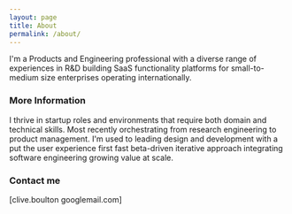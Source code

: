 ```yaml
---
layout: page
title: About
permalink: /about/
---
```


I'm a Products and Engineering professional with a diverse range of experiences in R&D building SaaS functionality platforms for small-to-medium size enterprises operating internationally.

### More Information

I thrive in startup roles and environments that require both domain and technical skills. Most recently orchestrating from research engineering to product management. I'm used to leading design and development with a put the user experience first fast beta-driven iterative approach integrating software engineering growing value at scale.

### Contact me

[clive.boulton googlemail.com]
